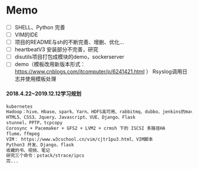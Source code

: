 
# Memo

- [ ] SHELL、Python 完善
- [ ] VIM的IDE
- [ ] 项目的README与sh的不断完善、增删、优化...
- [ ] heartbeatV3 安装部分不完善，研究
- [ ] disutils项目打包成模块的demo，sockerserver
- [ ] demo（模板改用新版本形式：https://www.cnblogs.com/itcomputer/p/6241421.html ） Rsyslog调用日志并使用模板处理

#### 2018.4.22~2019.12.12学习规划
```txt
kubernetes
Hadoop：hive、Hbase、spark、Yarn、HDFS高可用、rabbitmq、dubbo、jenkins的maven仓库配置
HTML5、CSS3、Jquery、Javascript、VUE、Django、Flask
stunnel，PPTP，tcpcopy
Corosync + Pacemaker + GFS2 + LVM2 + crmsh 下的 ISCSI 多路径HA
flume，ffmpeg
VIM： https://www.w3cschool.cn/vim/cjtr1pu3.html、VIM脚本
Python3 开发、Django、flask
收藏的书、视频、笔记
研究三个命令：pstack/strace/ipcs
完...
```
